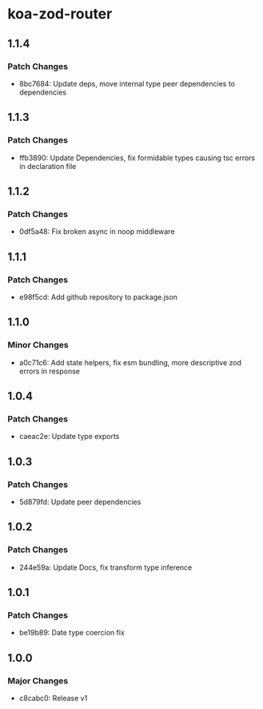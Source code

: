 # koa-zod-router

## 1.1.4

### Patch Changes

- 8bc7684: Update deps, move internal type peer dependencies to dependencies

## 1.1.3

### Patch Changes

- ffb3890: Update Dependencies, fix formidable types causing tsc errors in declaration file

## 1.1.2

### Patch Changes

- 0df5a48: Fix broken async in noop middleware

## 1.1.1

### Patch Changes

- e98f5cd: Add github repository to package.json

## 1.1.0

### Minor Changes

- a0c71c6: Add state helpers, fix esm bundling, more descriptive zod errors in response

## 1.0.4

### Patch Changes

- caeac2e: Update type exports

## 1.0.3

### Patch Changes

- 5d879fd: Update peer dependencies

## 1.0.2

### Patch Changes

- 244e59a: Update Docs, fix transform type inference

## 1.0.1

### Patch Changes

- be19b89: Date type coercion fix

## 1.0.0

### Major Changes

- c8cabc0: Release v1
